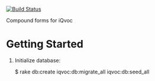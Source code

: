 [![Build Status](https://travis-ci.org/innoq/iqvoc_compound_forms.svg?branch=master)](https://travis-ci.org/innoq/iqvoc_compound_forms)

Compound forms for iQvoc

Getting Started
===============

1. Initialize database:

    $ rake db:create iqvoc:db:migrate_all iqvoc:db:seed_all
